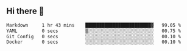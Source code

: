 ## Hi there 👋

<!--START_SECTION:waka-->

```txt
Markdown     1 hr 43 mins    ████████████████████████▓   99.05 %
YAML         0 secs          ▒░░░░░░░░░░░░░░░░░░░░░░░░   00.75 %
Git Config   0 secs          ░░░░░░░░░░░░░░░░░░░░░░░░░   00.10 %
Docker       0 secs          ░░░░░░░░░░░░░░░░░░░░░░░░░   00.10 %
```

<!--END_SECTION:waka-->
